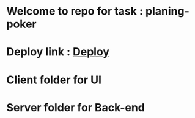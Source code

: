 ﻿# Welcome to repo for task : planing-poker
 
# Deploy link : [Deploy](https://softwarts-planning-poker.netlify.app/)

# Client folder for UI
# Server folder for Back-end
